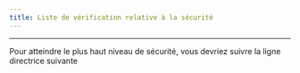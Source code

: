 ```yaml
---
title: Liste de vérification relative à la sécurité
---
```


---

Pour atteindre le plus haut niveau de sécurité, vous devriez suivre la ligne directrice suivante
